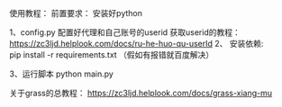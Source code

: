 使用教程：
前置要求： 安装好python

1、config.py 配置好代理和自己账号的userid 
  获取userid的教程：https://zc3ljd.helplook.com/docs/ru-he-huo-qu-userId
2、 安装依赖:  
  pip install -r requirements.txt （假如有报错就百度解决）

3、运行脚本
  python main.py

关于grass的总教程： https://zc3ljd.helplook.com/docs/grass-xiang-mu
